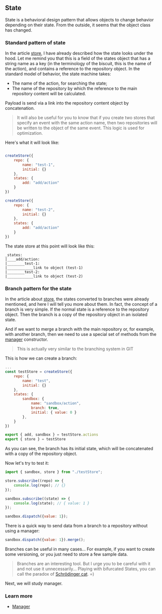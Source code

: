 ## State

State is a behavioral design pattern that allows objects to change behavior depending on their state. From the outside, it seems that the object class has changed.

### Standard pattern of state
In the article [store](/docs/store), I have already described how the state looks under the hood. Let me remind you that this is a field of the states object that has a string name as a key (in the terminology of the biscuit, this is the name of the action), and contains a reference to the repository object. In the standard model of behavior, the state machine takes:
- The name of the action, for searching the state;
- The name of the repository by which the reference to the main repository content will be calculated. 
  
  
Payload is send via a link into the repository content object by concatenation.

> It will also be useful for you to know that if you create two stores that specify an event with the same action name, then two repositories will be written to the object of the same event. This logic is used for optimization.

Here's what it will look like:

```javascript

createStore({
    repo: {
        name: "test-1",
        initial: {}
    },
    states: {
        add: "add/action"
    }
})

createStore({
    repo: {
        name: "test-2",
        initial: {}
    },
    states: {
        add: "add/action"
    }
})
```
The state store at this point will look like this:
```
_states:
|____add/action:
|________test-1:
|____________link to object (test-1)
|________test-2:
|____________link to object (test-2)
```

### Branch pattern for the state
In the article about [store](/docs/store), the states converted to branches were already mentioned, and here I will tell you more about them.
In fact, the concept of a branch is very simple. If the normal state is a reference to the repository object. Then the branch is a copy of the repository object in an isolated state.

And if we want to merge a branch with the main repository or, for example, with another branch, then we need to use a special set of methods from the [manager](/docs/manager) constructor.

> This is actually very similar to the branching system in GIT

This is how we can create a branch:
```javascript
...
const testStore = createStore({
    repo: {
        name: "test",
        initial: {}
    },
    states: {
        sandbox: {
            name: "sandbox/action",
            branch: true,
            initial: { value: 0 }
        },
    }
})

export { add, sandbox } = testStore.actions
export { store } = testStore
```
As you can see, the branch has its initial state, which will be concatenated with a copy of the repository object.

Now let's try to test it:
```javascript
import { sandbox, store } from "./testStore";

store.subscribe((repo) => {
    console.log(repo); // {}
});

sandbox.subscribe((state) => {
    console.log(state); // { value: 1 }
});

sandbox.dispatch({value: 1});
```
There is a quick way to send data from a branch to a repository without using a manager:

```javascript
sandbox.dispatch({value: 1}).merge();
```

Branches can be useful in many cases... For example, if you want to create some versioning, or you just need to store a few sample data.

> Branches are an interesting tool. But I urge you to be careful with it and not use it unnecessarily... Playing with bifurcated States, you can call the paradox of [Schrödinger cat](https://en.wikipedia.org/wiki/Schr%C3%B6dinger%27s_cat). =)

Next, we will study manager.

### Learn more
- [Manager](/docs/manager)

